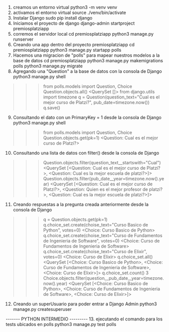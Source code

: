 1. creamos un entorno virtual 
python3 -m venv venv
2. activamos el entorno virtual 
source ./venv/bin/activate
3. Instalar Django
sudo pip install django
4. Iniciamos el proyecto de django
django-admin startproject premiosplatziapp
5. corremos el servidor local
cd premiosplatziapp
python3 manage.py runserver
6. Creando una app dentro del proyecto premiosplatziapp
cd premiosplatziapp
python3 manage.py startapp polls
7. Hacemos una migracion de "polls" para mapear nuestros modelos a la base de datos
cd premiosplatziapp
python3 manage.py makemigrations polls
python3 manage.py migrate
8. Agregando una "Question" a la base de datos con la consola de Django
python3 manage.py shell

>>> from polls.models import Question, Choice
>>> Question.objects.all()
<QuerySet []>
>>> from django.utils import timezone
>>> q = Question(question_text="Cual es el mejor curso de Platzi?", pub_date=timezone.now())
>>> q.save()
9. Consultando el dato con un PrimaryKey = 1 desde la consola de Django
python3 manage.py shell

>>> from polls.models import Question, Choice
>>> Question.objects.get(pk=1)
<Question: Cual es el mejor curso de Platzi?>
10. Consultando una lista de datos con filter() desde la consola de Django
>>> Question.objects.filter(question_text__startswith="Cual")
<QuerySet [<Question: Cual es el mejor curso de Platzi?>,
	<Question: Cual es la mejor escuela de platzi?>]>
>>> Question.objects.filter(pub_date__year=timezone.now().year)
<QuerySet [<Question: Cual es el mejor curso de Platzi?>,
	<Question: Quien es el mejor profesor de platzi?>,
	<Question: Cual es la mejor escuela de platzi?>]>
11. Creando respuestas a la pregunta creada anteriormente desde la consola de Django
>>> q = Question.objects.get(pk=1)
>>> q.choice_set.create(choise_text="Curso Basico de Python", votes=0)
<Choice: Curso Basico de Python>
>>> q.choice_set.create(choise_text="Curso de Fundamentos de Ingenieria de Software", votes=0)
<Choice: Curso de Fundamentos de Ingenieria de Software>
>>> q.choice_set.create(choise_text="Curso de Elixir", votes=0)
<Choice: Curso de Elixir>
>>> q.choice_set.all()
<QuerySet [<Choice: Curso Basico de Python>,
	<Choice: Curso de Fundamentos de Ingenieria de Software>,
	<Choice: Curso de Elixir>]>
>>> q.choice_set.count()
3
>>> Choice.objects.filter(question__pub_date__year=timezone.now().year)
<QuerySet [<Choice: Curso Basico de Python>, <Choice: Curso de Fundamentos de Ingenieria de Software>, <Choice: Curso de Elixir>]>
12. Creando un superUsuario para poder entrar a Django Admin
python3 manage.py createsuperuser

------- PYTHON INTERMEDIO ---------
13. ejecutando el comando para los tests ubicados en polls
python3 manage.py test polls
